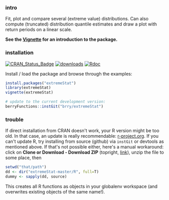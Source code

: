 ### intro

Fit, plot and compare several (extreme value) distributions. 
Can also compute (truncated) distribution quantile estimates and draw a plot with return periods on a linear scale.

**See the [Vignette](https://cran.r-project.org/package=extremeStat/vignettes/extremeStat.html) for an introduction to the package.**

### installation

[![CRAN_Status_Badge](http://www.r-pkg.org/badges/version-last-release/extremeStat)](https://cran.r-project.org/package=extremeStat) 
[![downloads](http://cranlogs.r-pkg.org/badges/extremeStat)](http://www.r-pkg.org/services)
[![Rdoc](http://www.rdocumentation.org/badges/version/extremeStat)](http://www.rdocumentation.org/packages/extremeStat)


Install / load the package and browse through the examples:
```R
install.packages("extremeStat")
library(extremeStat)
vignette(extremeStat)

# update to the current development version:
berryFunctions::instGit("brry/extremeStat")
```

### trouble

If direct installation from CRAN doesn't work, your R version might be too old. In that case, an update is really recommendable: [r-project.org](https://www.r-project.org/). If you can't update R, try installing from source (github) via `instGit` or devtools as mentioned above. If that's not possible either, here's a manual workaround:
click on **Clone or Download - Download ZIP** (topright, [link](https://github.com/brry/extremeStat/archive/master.zip)), unzip the file to some place, then
```R
setwd("that/path")
dd <- dir("extremeStat-master/R", full=T)
dummy <- sapply(dd, source)
```
This creates all R functions as objects in your globalenv workspace (and overwrites existing objects of the same name!).
